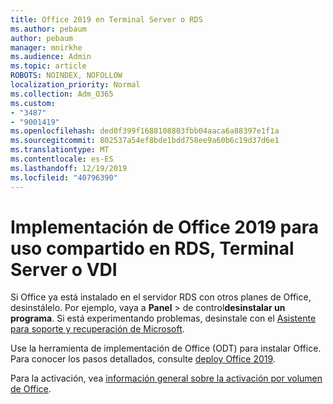 ```yaml
---
title: Office 2019 en Terminal Server o RDS
ms.author: pebaum
author: pebaum
manager: mnirkhe
ms.audience: Admin
ms.topic: article
ROBOTS: NOINDEX, NOFOLLOW
localization_priority: Normal
ms.collection: Adm_O365
ms.custom:
- "3487"
- "9001419"
ms.openlocfilehash: ded0f399f1688108803fbb04aaca6a88397e1f1a
ms.sourcegitcommit: 802537a54ef8bde1bdd758ee9a60b6c19d37d6e1
ms.translationtype: MT
ms.contentlocale: es-ES
ms.lasthandoff: 12/19/2019
ms.locfileid: "40796390"
---
```

# <a name="deploying-office-2019-for-shared-use-on-rds-terminal-server-or-vdi"></a>Implementación de Office 2019 para uso compartido en RDS, Terminal Server o VDI

Si Office ya está instalado en el servidor RDS con otros planes de Office, desinstálelo. Por ejemplo, vaya a **Panel** > de control**desinstalar un programa**. Si está experimentando problemas, desinstale con el [Asistente para soporte y recuperación de Microsoft](https://aka.ms/SARA-OfficeUninstall-Alchemy). 

Use la herramienta de implementación de Office (ODT) para instalar Office. Para conocer los pasos detallados, consulte [deploy Office 2019](https://docs.microsoft.com/deployoffice/office2019/deploy).

Para la activación, vea [información general sobre la activación por volumen de Office](https://docs.microsoft.com/deployoffice/vlactivation/plan-volume-activation-of-office).